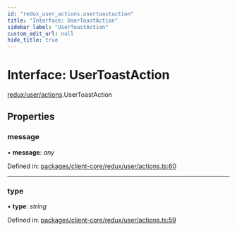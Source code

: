 ```yaml
---
id: "redux_user_actions.usertoastaction"
title: "Interface: UserToastAction"
sidebar_label: "UserToastAction"
custom_edit_url: null
hide_title: true
---
```


# Interface: UserToastAction

[redux/user/actions](../modules/redux_user_actions.md).UserToastAction

## Properties

### message

• **message**: *any*

Defined in: [packages/client-core/redux/user/actions.ts:60](https://github.com/xr3ngine/xr3ngine/blob/66a84a950/packages/client-core/redux/user/actions.ts#L60)

___

### type

• **type**: *string*

Defined in: [packages/client-core/redux/user/actions.ts:59](https://github.com/xr3ngine/xr3ngine/blob/66a84a950/packages/client-core/redux/user/actions.ts#L59)
